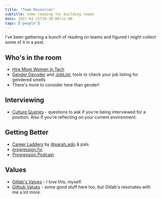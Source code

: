 ```yaml
---
title: "Team Resources"
subtitle: Some reading for building teams
date: 2021-04-15T19:20:00+12:00
tags: ["people"]
---
```


I've been gathering a bunch of reading on teams and figured I might collect some of it in a post.

## Who's in the room

- [Hire More Women In Tech](https://www.hiremorewomenintech.com/)
- [Gender Decoder](http://gender-decoder.katmatfield.com/) and [JobLint](https://joblint.org/), tools to check your job listing for gendered smells
- There's more to consider here than gender!

## Interviewing

- [Culture Queries](https://www.keyvalues.com/culture-queries) - questions to ask if you're being interviewed for a position. Also if you're reflecting on your current environment.

## Getting Better

- [Career Ladders](https://career-ladders.dev/) by [@sarah_edo](https://twitter.com/sarah_edo) & pals
- [progression.fyi](https://www.progression.fyi/)
- [Progression Podcast](https://www.progression.team/podcast)

## Values

- [Gitlab's Values](https://about.gitlab.com/handbook/values/) - I love this, myself.
- [Github Values](https://www.keyvalues.com/github) - some good stuff here too, but Gitlab's resonates with me a lot more.